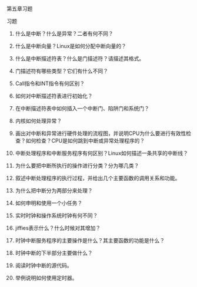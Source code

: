 第五章习题

习题

1.  什么是中断？什么是异常？二者有何不同？

2.  什么是中断向量？Linux是如何分配中断向量的？

3.  什么是中断描述符表？什么是门描述符？请描述其格式。

4.  门描述符有哪些类型？它们有什么不同？

5.  Call指令和INT指令有何区别？

6.  如何对中断描述符表进行初始化？

7.  在中断描述符表中如何插入一个中断门、陷阱门和系统门？

8.  内核如何处理异常？

9.  画出对中断和异常进行硬件处理的流程图，并说明CPU为什么要进行有效性检查？如何检查？CPU是如何跳到中断或异常处理程序的？

10. 中断处理程序和中断服务程序有何区别？Linux如何描述一条共享的中断线？

11. 为什么要把中断所执行的操作进行分类？分为哪几类？

12. 叙述中断处理程序的执行过程，并给出几个主要函数的调用关系和功能。

13. 为什么把中断分为两部分来处理？

14. 如何申明和使用一个小任务？

15. 实时时钟和操作系统时钟有何不同？

16. jiffies表示什么？什么时候对其增加？

17. 时钟中断服务程序的主要操作是什么？其主要函数的功能是什么？

18. 时钟中断的下半部分主要做什么？

19. 阅读时钟中断的源代码。

20. 举例说明如何使用定时器。
